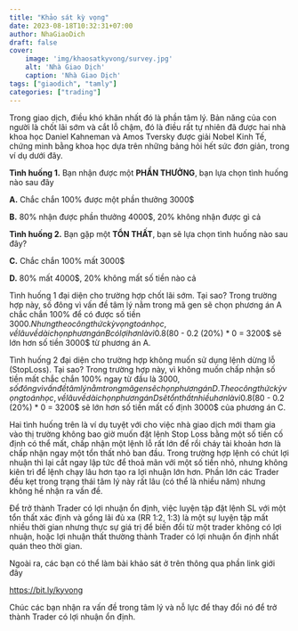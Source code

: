 ```yaml
---
title: "Khảo sát kỳ vọng"
date: 2023-08-18T10:32:31+07:00
author: NhaGiaoDich
draft: false
cover:
    image: 'img/khaosatkyvong/survey.jpg'
    alt: 'Nhà Giao Dịch'
    caption: 'Nhà Giao Dịch'
tags: ["giaodich", "tamly"]
categories: ["trading"]
---
```


Trong giao dịch, điều khó khăn nhất đó là phần tâm lý. Bản năng của con người là chốt lãi sớm và cắt lỗ chậm, đó là điều rất tự nhiên đã được hai nhà khoa học Daniel Kahneman và Amos Tversky được giải Nobel Kinh Tế, chứng minh bằng khoa học dựa trên những bảng hỏi hết sức đơn giản, trong ví dụ dưới đây.


**Tình huống 1.** Bạn nhận được một **PHẦN THƯỞNG**, bạn lựa chọn tình huống nào sau đây

**A.** Chắc chắn 100% được một phần thưởng 3000$

**B.** 80% nhận được phần thưởng 4000$, 20% không nhận được gì cả


**Tình huống 2.** Bạn gặp một **TỔN THẤT**, bạn sẽ lựa chọn tình huống nào sau đây?

**C.** Chắc chắn 100% mất 3000$

**D.** 80% mất 4000$, 20% không mất số tiền nào cả

Tình huống 1 đại diện cho trường hợp chốt lãi sớm. Tại sao? Trong trường hợp này, số đông vì vấn đề tâm lý nằm trong mã gen sẽ chọn phương án A chắc chắn 100% để có được số tiền 3000$. Nhưng theo công thức kỳ vọng toán học, về lâu về dài chọn phương án B có lợi hơn là vì 0.8 (80%) * 4000$ - 0.2 (20%) * 0 = 3200$ sẽ lớn hơn số tiền 3000$ từ phương án A.

Tình huống 2 đại diện cho trường hợp không muốn sử dụng lệnh dừng lỗ (StopLoss). Tại sao? Trong trường hợp này, vì không muốn chấp nhận số tiền mất chắc chắn 100% ngay từ đầu là 3000$, số đông vì vấn đề tâm lý nằm trong mã gen sẽ chọn phương án D. Theo công thức kỳ vọng toán học, về lâu về dài chọn phương án D sẽ tổn thất nhiều hơn là vì 0.8 (80%) * 4000$ - 0.2 (20%) * 0 = 3200$ sẽ lớn hơn số tiền mất cố định 3000$ của phương án C.

Hai tình huống trên là ví dụ tuyệt với cho việc nhà giao dịch mới tham gia vào thị trường không bao giờ muốn đặt lệnh Stop Loss bằng một số tiền cố định có thể mất, chấp nhận một lệnh lỗ rất lớn để rồi cháy tài khoản hơn là chấp nhận ngay một tổn thất nhỏ ban đầu. Trong trường hợp lệnh có chút lợi nhuận thì lại cắt ngay lập tức để thoả mãn với một số tiền nhỏ, nhưng không kiên trì để lệnh chạy lâu hơn tạo ra lợi nhuận lớn hơn. Phần lớn các Trader đều kẹt trong trạng thái tâm lý này rất lâu (có thể là nhiều năm) nhưng không hề nhận ra vấn đề.

Để trở thành Trader có lợi nhuận ổn định, việc luyện tập đặt lệnh SL với một tổn thất xác định và gồng lãi đủ xa (RR 1:2, 1:3) là một sự luyện tập mất nhiều thời gian nhưng thực sự giá trị để biến đổi từ một trader không có lợi nhuận, hoặc lợi nhuận thất thường thành Trader có lợi nhuận ổn định nhất quán theo thời gian.

Ngoài ra, các bạn có thể  làm bài khảo sát ở trên thông qua phần link giới đây

https://bit.ly/kyvong

Chúc các bạn nhận ra vấn đề trong tâm lý và nỗ lực để thay đổi nó để trở thành Trader có lợi nhuận ổn định.


